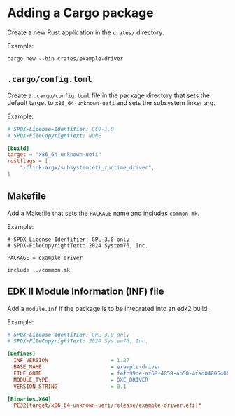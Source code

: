 # Adding a Cargo package

Create a new Rust application in the `crates/` directory.

Example:

```
cargo new --bin crates/example-driver
```

## `.cargo/config.toml`

Create a `.cargo/config.toml` file in the package directory that sets the
default target to `x86_64-unknown-uefi` and sets the subsystem linker arg.

Example:

```toml
# SPDX-License-Identifier: CC0-1.0
# SPDX-FileCopyrightText: NONE

[build]
target = "x86_64-unknown-uefi"
rustflags = [
    "-Clink-arg=/subsystem:efi_runtime_driver",
]
```

## Makefile

Add a Makefile that sets the `PACKAGE` name and includes `common.mk`.

Example:

```make
# SPDX-License-Identifier: GPL-3.0-only
# SPDX-FileCopyrightText: 2024 System76, Inc.

PACKAGE = example-driver

include ../common.mk
```

## EDK II Module Information (INF) file

Add a `module.inf` if the package is to be integrated into an edk2 build.

Example:

```ini
# SPDX-License-Identifier: GPL-3.0-only
# SPDX-FileCopyrightText: 2024 System76, Inc.

[Defines]
  INF_VERSION                    = 1.27
  BASE_NAME                      = example-driver
  FILE_GUID                      = fefc99de-af68-4858-ab50-4fad04805400
  MODULE_TYPE                    = DXE_DRIVER
  VERSION_STRING                 = 0.1

[Binaries.X64]
  PE32|target/x86_64-unknown-uefi/release/example-driver.efi|*
```

